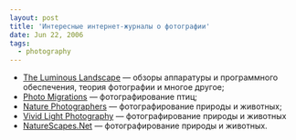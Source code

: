 ```yaml
---
layout: post
title: 'Интересные интернет-журналы о фотографии'
date: Jun 22, 2006
tags:
  - photography
---
```


- [The Luminous Landscape](http://www.luminous-landscape.com/ "The Luminous Landscape") — обзоры аппаратуры и программного обеспечения, теория фотографии и многое другое;
- [Photo Migrations](http://www.photomigrations.com/ "Photo Migrations") — фотографирование птиц;
- [Nature Photographers](http://www.naturephotographers.net/ "Nature Photographers") — фотографирование природы и животных;
- [Vivid Light Photography](http://www.vividlight.com/ "Vivid Light Photography") — фотографирование природы и животных
- [NatureScapes.Net](http://www.naturescapes.net/ "NatureScapes.Net") — фотографирование природы и животных.
